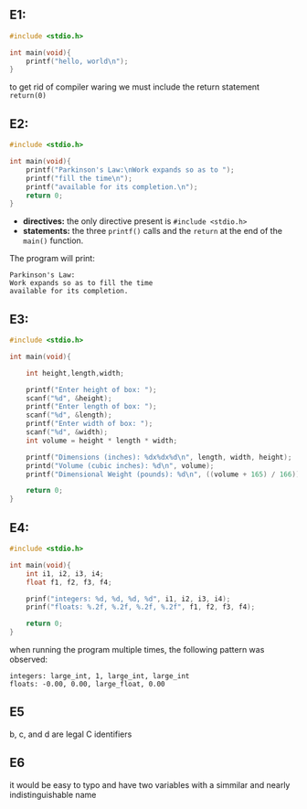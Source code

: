 ## E1: 

```C
#include <stdio.h>

int main(void){
    printf("hello, world\n");
}
```

to get rid of compiler waring we must include the return statement `return(0)`

## E2: 

```C
#include <stdio.h>

int main(void){
    printf("Parkinson's Law:\nWork expands so as to ");
    printf("fill the time\n");
    printf("available for its completion.\n");
    return 0; 
}
```

- **directives:** the only directive present is `#include <stdio.h>`
- **statements:** the three `printf()` calls and the `return` at the end of the `main()` function.

The program will print:

```
Parkinson's Law:
Work expands so as to fill the time
available for its completion.
```

## E3:

```C
#include <stdio.h>

int main(void){

    int height,length,width;

    printf("Enter height of box: ");
    scanf("%d", &height);
    printf("Enter length of box: ");
    scanf("%d", &length);
    printf("Enter width of box: ");
    scanf("%d", &width);
    int volume = height * length * width;

    printf("Dimensions (inches): %dx%dx%d\n", length, width, height);
    printd("Volume (cubic inches): %d\n", volume);
    printf("Dimensional Weight (pounds): %d\n", ((volume + 165) / 166));

    return 0;
}
```

## E4:

```C
#include <stdio.h>

int main(void){
    int i1, i2, i3, i4;
    float f1, f2, f3, f4;

    prinf("integers: %d, %d, %d, %d", i1, i2, i3, i4);
    prinf("floats: %.2f, %.2f, %.2f, %.2f", f1, f2, f3, f4);

    return 0;
}
```

when running the program multiple times, the following pattern was observed:

```
integers: large_int, 1, large_int, large_int
floats: -0.00, 0.00, large_float, 0.00
```

## E5

b, c, and d are legal C identifiers

## E6

it would be easy to typo and have two variables with a simmilar and nearly indistinguishable name
